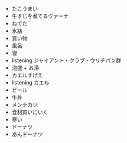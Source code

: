 - たこうまい
- 牛すじを煮てるヴァーナ
- ねてた
- 氷結
- 買い物
- 風呂
- 寝
- listening ジャイアント・クラブ - ウリチパン群
- 泡盛 + お湯
- カエルすげえ
- listening カエル
- ビール
- 牛丼
- メンチカツ
- 食材買いにいく
- 寒い
- ドーナツ
- あんドーナツ

